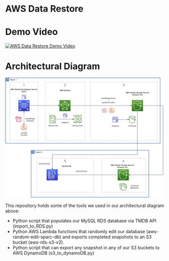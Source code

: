 # AWS Data Restore

# Demo Video

[![AWS Data Restore Demo Video](https://img.youtube.com/vi/xbYQuewYPh4/0.jpg)](https://www.youtube.com/watch?v=xbYQuewYPh4)

# Architectural Diagram

![alt text](https://github.com/kyle-guanyi/sparc2023/blob/main/public/Data%20Restore%20Architectural%20Diagram.png?raw=true)

This repository holds some of the tools we used in our architectural diagram above:
- Python script that populates our MySQL RDS database via TMDB API (import_to_RDS.py)
- Python AWS Lambda functions that randomly edit our database (aws-random-edit-sparc-db) and exports completed snapshots to an S3 bucket (aws-rds-s3-v2).
- Python script that can export any snapshot in any of our S3 buckets to AWS DynamoDB (s3_to_dynamoDB.py)

